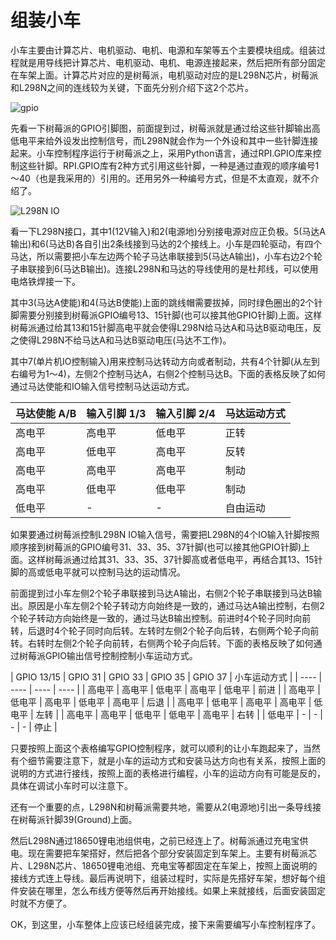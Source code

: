 # 组装小车

小车主要由计算芯片、电机驱动、电机、电源和车架等五个主要模块组成。组装过程就是用导线把计算芯片、电机驱动、电机、电源连接起来，然后把所有部分固定在车架上面。计算芯片对应的是树莓派，电机驱动对应的是L298N芯片，树莓派和L298N之间的连线较为关键，下面先分别介绍下这2个芯片。

![gpio](https://cdn.huoyijie.cn/ab/3b8281b1e8aa6a1d8bc6718a4256b141/GPIO-Pinout.png)

先看一下树莓派的GPIO引脚图，前面提到过，树莓派就是通过给这些针脚输出高低电平来给外设发出控制信号，而L298N就会作为一个外设和其中一些针脚连接起来。小车控制程序运行于树莓派之上，采用Python语言，通过RPI.GPIO库来控制这些针脚。RPI.GPIO库有2种方式引用这些针脚，一种是通过直观的顺序编号1～40（也是我采用的）引用的。还用另外一种编号方式，但是不太直观，就不介绍了。

![L298N IO](https://cdn.huoyijie.cn/ab/3b8281b1e8aa6a1d8bc6718a4256b141/L298N-IO.jpeg)

看一下L298N接口，其中1(12V输入)和2(电源地)分别接电源对应正负极。5(马达A输出)和6(马达B)各自引出2条线接到马达的2个接线上。小车是四轮驱动，有四个马达，所以需要把小车左边两个轮子马达串联接到5(马达A输出)，小车右边2个轮子串联接到6(马达B输出)。连接L298N和马达的导线使用的是杜邦线，可以使用电烙铁焊接一下。

其中3(马达A使能)和4(马达B使能)上面的跳线帽需要拔掉，同时绿色圈出的2个针脚需要分别接到树莓派GPIO编号13、15针脚(也可以接其他GPIO针脚)上面。这样树莓派通过给其13和15针脚高电平就会使得L298N给马达A和马达B驱动电压，反之使得L298N不给马达A和马达B驱动电压(马达不工作)。

其中7(单片机IO控制输入)用来控制马达转动方向或者制动，共有4个针脚(从左到右编号为1～4)，左侧2个控制马达A，右侧2个控制马达B。下面的表格反映了如何通过马达使能和IO输入信号控制马达运动方式。

|  马达使能 A/B             | 输入引脚 1/3  | 输入引脚 2/4 | 马达运动方式 |
|  ----            | ----  | ---- | ---- |
| 高电平 | 高电平 | 低电平 | 正转 |
| 高电平 | 低电平 | 高电平 | 反转 |
| 高电平 | 高电平 | 高电平 | 制动 |
| 高电平 | 低电平 | 低电平 | 制动 |
| 低电平 | - | - | 自由运动 |

如果要通过树莓派控制L298N IO输入信号，需要把L298N的4个IO输入针脚按照顺序接到树莓派的GPIO编号31、33、35、37针脚(也可以接其他GPIO针脚)上面。这样树莓派通过给其31、33、35、37针脚高或者低电平，再结合其13、15针脚的高或低电平就可以控制马达的运动情况。

前面提到过小车左侧2个轮子串联接到马达A输出，右侧2个轮子串联接到马达B输出。原因是小车左侧2个轮子转动方向始终是一致的，通过马达A输出控制，右侧2个轮子转动方向始终是一致的，通过马达B输出控制。前进时4个轮子同时向前转，后退时4个轮子同时向后转。左转时左侧2个轮子向后转，右侧两个轮子向前转。右转时左侧2个轮子向前转，右侧两个轮子向后转。下面的表格反映了如何通过树莓派GPIO输出信号控制控制小车运动方式。

|  GPIO 13/15             | GPIO 31  | GPIO 33 | GPIO 35 | GPIO 37 | 小车运动方式 |
|  ----            | ----  | ---- | ---- |
| 高电平 | 高电平 | 低电平 | 高电平 | 低电平 | 前进 |
| 高电平 | 低电平 | 高电平 | 低电平 | 高电平 | 后退 |
| 高电平 | 低电平 | 高电平 | 高电平 | 低电平 | 左转 |
| 高电平 | 高电平 | 低电平 | 低电平 | 高电平 | 右转 |
| 低电平 | - | - | - | - | 停止 |

只要按照上面这个表格编写GPIO控制程序，就可以顺利的让小车跑起来了，当然有个细节需要注意下，就是小车的运动方式和安装马达方向也有关系，按照上面的说明的方式进行接线，按照上面的表格进行编程，小车的运动方向有可能是反的，具体在调试小车时可以注意下。

还有一个重要的点，L298N和树莓派需要共地，需要从2(电源地)引出一条导线接在树莓派针脚39(Ground)上面。

然后L298N通过18650锂电池组供电，之前已经连上了。树莓派通过充电宝供电。现在需要把车架搭好，然后把各个部分安装固定到车架上。主要有树莓派芯片、L298N芯片、18650锂电池组、充电宝等都固定在车架上，按照上面说明的接线方式连上导线。最后再说明下，组装过程时，实际是先搭好车架，想好每个组件安装在哪里，怎么布线方便等然后再开始接线。如果上来就接线，后面安装固定时就不方便了。

OK，到这里，小车整体上应该已经组装完成，接下来需要编写小车控制程序了。